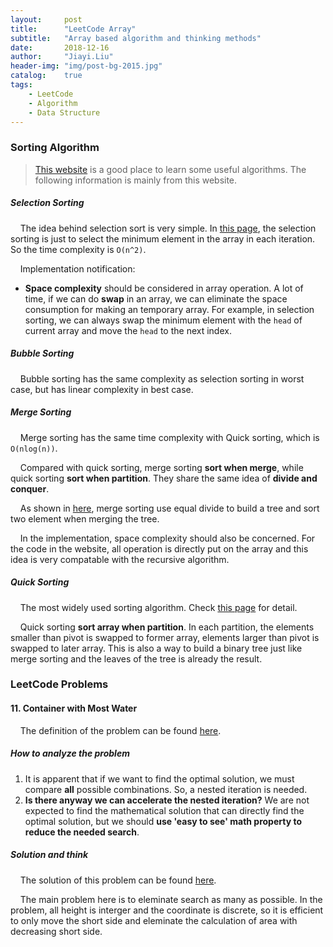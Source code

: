 ```yaml
---
layout:     post
title:      "LeetCode Array"
subtitle:   "Array based algorithm and thinking methods"
date:       2018-12-16
author:     "Jiayi.Liu"
header-img: "img/post-bg-2015.jpg"
catalog: 	true
tags:
    - LeetCode
    - Algorithm
    - Data Structure
---
```


### Sorting Algorithm
> [This website](https://www.geeksforgeeks.org/sorting-algorithms/#algo) is a good place to learn some useful algorithms. The following information is mainly from this website.

##### Selection Sorting
&nbsp;&nbsp;&nbsp;&nbsp;The idea behind selection sort is very simple. In [this page](https://www.geeksforgeeks.org/selection-sort/), the selection sorting is just to select the minimum element in the array in each iteration. So the time complexity is `O(n^2)`.

&nbsp;&nbsp;&nbsp;&nbsp;Implementation notification:

* **Space complexity** should be considered in array operation. A lot of time, if we can do **swap** in an array, we can eliminate the space consumption for making an temporary array. For example, in selection sorting, we can always swap the minimum element with the `head` of current array and move the `head` to the next index.

##### Bubble Sorting
&nbsp;&nbsp;&nbsp;&nbsp;Bubble sorting has the same complexity as selection sorting in worst case, but has linear complexity in best case.

##### Merge Sorting
&nbsp;&nbsp;&nbsp;&nbsp;Merge sorting has the same time complexity with Quick sorting, which is `O(nlog(n))`.

&nbsp;&nbsp;&nbsp;&nbsp;Compared with quick sorting, merge sorting **sort when merge**, while quick sorting **sort when partition**. They share the same idea of **divide and conquer**.

&nbsp;&nbsp;&nbsp;&nbsp;As shown in [here](https://www.geeksforgeeks.org/merge-sort/), merge sorting use equal divide to build a tree and sort two element when merging the tree.

&nbsp;&nbsp;&nbsp;&nbsp;In the implementation, space complexity should also be concerned. For the code in the website, all operation is directly put on the array and this idea is very compatable with the recursive algorithm.

##### Quick Sorting
&nbsp;&nbsp;&nbsp;&nbsp;The most widely used sorting algorithm. Check [this page](https://www.geeksforgeeks.org/quick-sort/) for detail.

&nbsp;&nbsp;&nbsp;&nbsp;Quick sorting **sort array when partition**. In each partition, the elements smaller than pivot is swapped to former array, elements larger than pivot is swapped to later array. This is also a way to build a binary tree just like merge sorting and the leaves of the tree is already the result.

### LeetCode Problems

#### 11. Container with Most Water
&nbsp;&nbsp;&nbsp;&nbsp;The definition of the problem can be found [here](https://leetcode.com/problems/container-with-most-water/). 

##### How to analyze the problem
1. It is apparent that if we want to find the optimal solution, we must compare **all** possible combinations. So, a nested iteration is needed.
2. **Is there anyway we can accelerate the nested iteration?** We are not expected to find the mathematical solution that can directly find the optimal solution, but we should **use 'easy to see' math property to reduce the needed search**.

##### Solution and think
&nbsp;&nbsp;&nbsp;&nbsp;The solution of this problem can be found [here](https://github.com/adam-p/markdown-here/wiki/Markdown-Cheatsheet#lists).

&nbsp;&nbsp;&nbsp;&nbsp;The main problem here is to eleminate search as many as possible. In the problem, all height is interger and the coordinate is discrete, so it is efficient to only move the short side and eleminate the calculation of area with decreasing short side.
